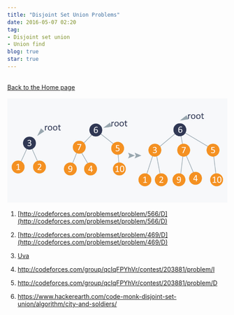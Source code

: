 ```yaml
---
title: "Disjoint Set Union Problems"
date: 2016-05-07 02:20
tag:
- Disjoint set union
- Union find
blog: true
star: true
---
```


<div style="text-align: center;" markdown="1">

<div style="display: inline-block; text-align: left;"  markdown="1">

  <br>
  <a href="http://jaskamalkainth.github.io/">Back to the Home page</a> 
  <br><br>
  <img src="/img/dsu.jpg">  

1.  [http://codeforces.com/problemset/problem/566/D](http://codeforces.com/problemset/problem/566/D)

2.  [http://codeforces.com/problemset/problem/469/D](http://codeforces.com/problemset/problem/469/D)

3.  [Uva](https://uva.onlinejudge.org/index.php?option=com_onlinejudge&Itemid=8&page=show_problem&problem=1524)

4. <http://codeforces.com/group/qcIqFPYhVr/contest/203881/problem/I>

5. <http://codeforces.com/group/qcIqFPYhVr/contest/203881/problem/D>

6. <https://www.hackerearth.com/code-monk-disjoint-set-union/algorithm/city-and-soldiers/>

</div>
</div>